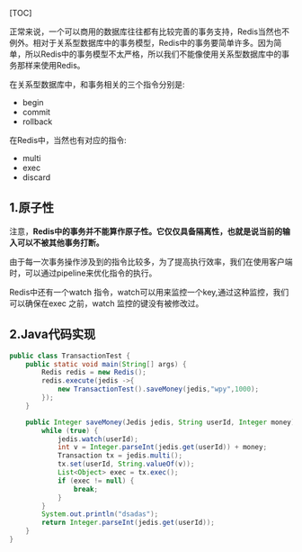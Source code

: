[TOC]

正常来说，一个可以商用的数据库往往都有比较完善的事务支持，Redis当然也不例外。相对于关系型数据库中的事务模型，Redis中的事务要简单许多。因为简单，所以Redis中的事务模型不太严格，所以我们不能像使用关系型数据库中的事务那样来使用Redis。

在关系型数据库中，和事务相关的三个指令分别是:
- begin
- commit
- rollback

在Redis中，当然也有对应的指令:
- multi
- exec
- discard


## 1.原子性
注意，**Redis中的事务并不能算作原子性。它仅仅具备隔离性，也就是说当前的输入可以不被其他事务打断。**

由于每一次事务操作涉及到的指令比较多，为了提高执行效率，我们在使用客户端时，可以通过pipeline来优化指令的执行。

Redis中还有一个watch 指令，watch可以用来监控一个key,通过这种监控，我们可以确保在exec 之前，watch 监控的键没有被修改过。

## 2.Java代码实现
~~~java
public class TransactionTest {
    public static void main(String[] args) {
        Redis redis = new Redis();
        redis.execute(jedis ->{
            new TransactionTest().saveMoney(jedis,"wpy",1000);
        });
    }

    public Integer saveMoney(Jedis jedis, String userId, Integer money) {
        while (true) {
            jedis.watch(userId);
            int v = Integer.parseInt(jedis.get(userId)) + money;
            Transaction tx = jedis.multi();
            tx.set(userId, String.valueOf(v));
            List<Object> exec = tx.exec();
            if (exec != null) {
                break;
            }
        }
        System.out.println("dsadas");
        return Integer.parseInt(jedis.get(userId));
    }
}
~~~